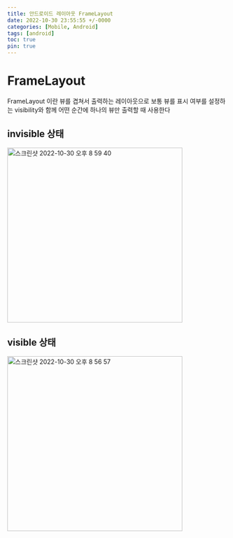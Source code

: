 ```yaml
---
title: 안드로이드 레이아웃 FrameLayout
date: 2022-10-30 23:55:55 +/-0000
categories: [Mobile, Android]
tags: [android]
toc: true
pin: true
---
```


# FrameLayout 

FrameLayout 이란 뷰를 겹쳐서 출력하는 레이아웃으로 보통 뷰를 표시 여부를 설정하는 visibility와 함께 어떤 순간에 하나의 뷰만 출력할 때 사용한다

## invisible 상태

<img width="400" alt="스크린샷 2022-10-30 오후 8 59 40" src="https://user-images.githubusercontent.com/102157871/198877244-23fc74fe-b898-48d0-86d5-8e59d147cfcd.png">


## visible 상태

<img width="400" alt="스크린샷 2022-10-30 오후 8 56 57" src="https://user-images.githubusercontent.com/102157871/198877168-eb45515f-7640-4df5-b9e0-c6ecd29510f0.png">